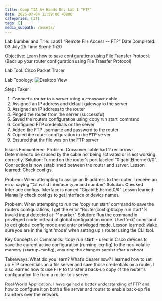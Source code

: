 ```yaml
---
title: Comp TIA A+ Hands On: Lab 1 "FTP"
date: 2025-07-04 11:59:00 +0800
categories: [IT]
tags: []
media_subpath: /assets/
---
```


Lab Number and Title: Lab01 “Remote File Access -- FTP”
Date Completed: 03 July 25
Time Spent: 1h20

Objective: Learn how to save configurations using File Transfer Protocol.
(Back up your router configuration using File Transfer Protocol) 

Lab Tool: Cisco Packet Tracer

Lab Topology:
![Desktop View](/lab01comptiaA+.png)


Steps Taken:
1. Connect a router to a server using a crossover cable
2. Assigned an IP address and default gateway to the server
3. Assigned an IP address to the router
4. Pinged the router from the server (successful)
5. Saved the routers configuration using ‘copy run start’ command
6. Configured FTP credentials on the server
7. Added the FTP username and password to the router
8. Copied the router configuration to the FTP server
9. Ensured that the file was on the FTP server

Issues Encountered:
Problem: Crossover cable had 2 red arrows. Determined to be caused by the cable not being activated or is not working correctly.
Solution: Turned on the router's port labeled “GigabitEthernet0/0”. Connection is now established between the router and server.
Lesson learned: Check configs.

Problem: When attempting to assign an IP address to the router, I receive an error saying “%Invalid interface type and number”
Solution: Checked Interface configs. Interface is named “GigabitEthernet0/0”
Lesson learned: Manually check configs to get interface or device names.

Problem: When attempting to run the ‘copy run start’ command to save the routers configurations, I get the error “Router(config)#copy run start^% Invalid input detected at '^' marker.”
Solution: Run the command in privileged mode instead of global configuration mode. Used ‘exit’ command to exit global config mode and enter privileged mode.
Lesson learned: Make sure you are in the right ‘mode’ when setting up a router using the CLI tool.


Key Concepts or Commands:
‘copy run start’ - used in Cisco devices to save the current active configuration (running-config) to the non-volatile memory (startup-config), ensuring the changes persist after a reboot




Takeaways:
What did you learn? What’s clearer now?
I learned how to set up FTP credentials on a file server and save those credentials on a router. I also learned how to use FTP to transfer a back-up copy of the router's configuration file from a router to a server.




Real-World Application:
I have gained a better understanding of FTP and how to configure it on both a file server and router to enable back-up file transfers over the network.

